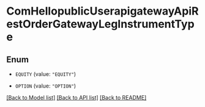 # ComHellopublicUserapigatewayApiRestOrderGatewayLegInstrumentType

## Enum


* `EQUITY` (value: `"EQUITY"`)

* `OPTION` (value: `"OPTION"`)


[[Back to Model list]](../README.md#documentation-for-models) [[Back to API list]](../README.md#documentation-for-api-endpoints) [[Back to README]](../README.md)


